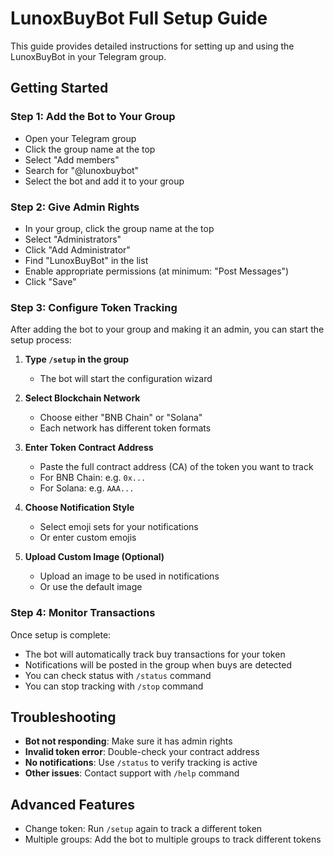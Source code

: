 # LunoxBuyBot Full Setup Guide

This guide provides detailed instructions for setting up and using the LunoxBuyBot in your Telegram group.

## Getting Started

### Step 1: Add the Bot to Your Group
- Open your Telegram group
- Click the group name at the top
- Select "Add members"
- Search for "@lunoxbuybot"
- Select the bot and add it to your group

### Step 2: Give Admin Rights
- In your group, click the group name at the top
- Select "Administrators"
- Click "Add Administrator"
- Find "LunoxBuyBot" in the list
- Enable appropriate permissions (at minimum: "Post Messages")
- Click "Save"

### Step 3: Configure Token Tracking

After adding the bot to your group and making it an admin, you can start the setup process:

1. **Type `/setup` in the group**
   - The bot will start the configuration wizard

2. **Select Blockchain Network**
   - Choose either "BNB Chain" or "Solana"
   - Each network has different token formats

3. **Enter Token Contract Address**
   - Paste the full contract address (CA) of the token you want to track
   - For BNB Chain: e.g. `0x...`
   - For Solana: e.g. `AAA...`

4. **Choose Notification Style**
   - Select emoji sets for your notifications
   - Or enter custom emojis

5. **Upload Custom Image (Optional)**
   - Upload an image to be used in notifications
   - Or use the default image

### Step 4: Monitor Transactions

Once setup is complete:
- The bot will automatically track buy transactions for your token
- Notifications will be posted in the group when buys are detected
- You can check status with `/status` command
- You can stop tracking with `/stop` command

## Troubleshooting

- **Bot not responding**: Make sure it has admin rights
- **Invalid token error**: Double-check your contract address
- **No notifications**: Use `/status` to verify tracking is active
- **Other issues**: Contact support with `/help` command

## Advanced Features

- Change token: Run `/setup` again to track a different token
- Multiple groups: Add the bot to multiple groups to track different tokens
